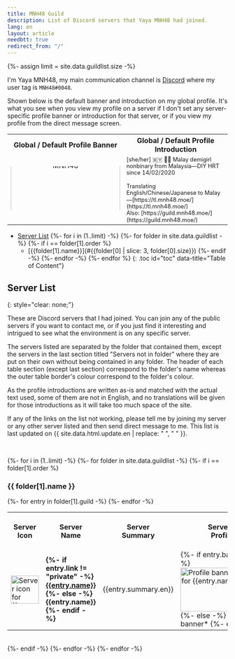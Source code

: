 ```yaml
---
title: MNH48 Guild
description: List of Discord servers that Yaya MNH48 had joined.
lang: en
layout: article
needbtt: true
redirect_from: "/"
---
```



{%- assign limit = site.data.guildlist.size -%}
<style>
.guildtable {
  line-height:1.2em;
}
.guildtable a {
  font-weight: normal;
}
.guildtable td:first-child img {
  height: 64px;
  width: 64px;
}
.guildtable td:nth-child(2) a {
  font-weight: bold;
}
.guildtable td:nth-child(4) img {
  width: 250px;
  height: 100px;
}
.guildtable td:nth-child(5) {
  font-size: 0.8em;
  text-align: left;
}
.defaultimage {
  height: 100px;
  display: inline-block;
  overflow: hidden;
  vertical-align: middle;
  border-bottom-style: none;
  margin-bottom: 6px;
}
.toc ul[data-title]::before {
  content: attr(data-title);
  display: block;
  font-weight: bold;
  padding: 4px;
  font-size: 1.2em;
}

{%- for i in (1..limit) -%}
  {%- for folder in site.data.guildlist -%}
    {%- if i == folder[1].order %}
#{{folder[0] | slice: 3, folder[0].size}}-table {
  border: 2px solid #{{folder[1].color}};
}
    {%- endif -%}
  {%- endfor -%}
{%- endfor %}
</style>


I'm Yaya MNH48, my main communication channel is [Discord](https://discord.com/users/341115067934310411) where my user tag is `MNH48#0048`.

Shown below is the default banner and introduction on my global profile. It's what you see when you view my profile on a server if I don't set any server-specific profile banner or introduction for that server, or if you view my profile from the direct message screen.

<table>
  <tr>
    <th style="text-align: center;">Global / Default Profile Banner</th>
    <th style="text-align: center;">Global / Default Profile Introduction</th>
  </tr>
  <tr>
    <td style="text-align: center;">
      <div class="defaultimage">
        <img src="https://img.mnh48.moe/discord/server-banner/default.gif" alt="Default profile banner of Yaya MNH48" style="width: 250px; height: 168px; position: relative; top: 50%; transform: translateY(-50%);">
      </div>
    </td>
    <td style="text-align: left; line-height: 1.2em; font-size: 0.8em;" markdown="span">
      [she/her] 🇲🇾 🏳️‍⚧️ Malay demigirl nonbinary from Malaysia—DIY HRT since 14/02/2020<br/>
      <br/>
      Translating English/Chinese/Japanese to Malay—[https://tl.mnh48.moe/](https://tl.mnh48.moe/)<br/>Also: [https://guild.mnh48.moe/](https://guild.mnh48.moe/)
    </td>
  </tr>
</table>


- [Server List](#server-list)
{%- for i in (1..limit) -%}
  {%- for folder in site.data.guildlist -%}
    {%- if i == folder[1].order %}
  - [{{folder[1].name}}](#{{folder[0] | slice: 3, folder[0].size}})
    {%- endif -%}
  {%- endfor -%}
{%- endfor %}
{: .toc id="toc" data-title="Table of Content"}


## Server List
{: style="clear: none;"}

These are Discord servers that I had joined. You can join any of the public servers if you want to contact me, or if you just find it interesting and intrigued to see what the environment is on any specific server.

The servers listed are separated by the folder that contained them, except the servers in the last section titled "Servers not in folder" where they are put on their own without being contained in any folder. The header of each table section (except last section) correspond to the folder's name whereas the outer table border's colour correspond to the folder's colour.

As the profile introductions are written as-is and matched with the actual text used, some of them are not in English, and no translations will be given for those introductions as it will take too much space of the site.

If any of the links on the list not working, please tell me by joining my server or any other server listed and then send direct message to me. This list is last updated on {{ site.data.html.update.en | replace: " ", "&nbsp;" }}.


&nbsp;


{%- for i in (1..limit) -%}
  {%- for folder in site.data.guildlist -%}
    {%- if i == folder[1].order %}
<h3 id="{{folder[0] | slice: 3, folder[0].size}}">{{ folder[1].name }}</h3>
<table id="{{folder[0] | slice: 3, folder[0].size}}-table" class="guildtable">
  <tr>
    <th>Server<br/>Icon</th>
    <th>Server<br/>Name</th>
    <th>Server<br/>Summary</th>
    <th>Server-specific<br/>Profile Banner</th>
    <th>Server-specific<br/>Profile Introduction</th>
  </tr>
  {%- for entry in folder[1].guild -%}
  <tr>
    <td><img src="https://img.mnh48.moe/discord/server-icon/{{entry.icon}}" loading="lazy" alt="Server icon for {{entry.name}}"></td>
    <td><strong>
    {%- if entry.link != "private" -%}
    <a href="{{entry.link}}">{{entry.name}}</a>
    {%- else -%}
    {{entry.name}}
    {%- endif -%}
    </strong></td>
    <td markdown="span">{{entry.summary.en}}</td>
    <td markdown="span">
    {%- if entry.banner != "none" -%}
    <img src="https://img.mnh48.moe/discord/server-banner/{{entry.banner}}" loading="lazy" alt="Profile banner that is specific for {{entry.name}}">
    {%- else -%}
    *No specific banner*
    {%- endif -%}
    </td>
    <td markdown="span">
    {%- if entry.introduction != "none" -%}
    {{entry.introduction}}
    {%- else -%}
    *No specific profile*
    {%- endif -%}
    </td>
  </tr>
  {%- endfor -%}
</table>
<br/>
    {%- endif -%}
  {%- endfor -%}
{%- endfor -%}
